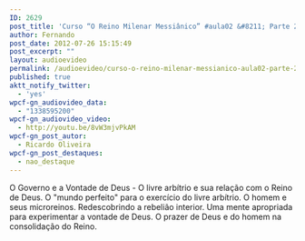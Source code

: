 ```yaml
---
ID: 2629
post_title: 'Curso “O Reino Milenar Messiânico” #aula02 &#8211; Parte 2'
author: Fernando
post_date: 2012-07-26 15:15:49
post_excerpt: ""
layout: audioevideo
permalink: /audioevideo/curso-o-reino-milenar-messianico-aula02-parte-2
published: true
aktt_notify_twitter:
  - 'yes'
wpcf-gn_audiovideo_data:
  - "1338595200"
wpcf-gn_audiovideo_video:
  - http://youtu.be/8vW3mjvPkAM
wpcf-gn_post_autor:
  - Ricardo Oliveira
wpcf-gn_post_destaques:
  - nao_destaque
---
```

O Governo e a Vontade de Deus - O livre arbítrio e sua relação com o Reino de Deus. O "mundo perfeito" para o exercício do livre arbítrio. O homem e seus microreinos. Redescobrindo a rebelião interior. Uma mente apropriada para experimentar a vontade de Deus. O prazer de Deus e do homem na consolidação do Reino.

&nbsp;
